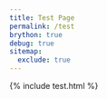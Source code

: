 ```yaml
---
title: Test Page
permalink: /test
brython: true
debug: true
sitemap:
  exclude: true
---
```


{% include test.html %}
